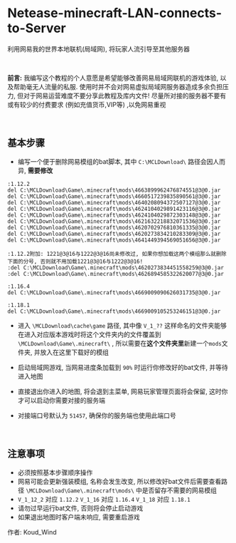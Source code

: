 # Netease-minecraft-LAN-connects-to-Server
利用网易我的世界本地联机(局域网), 将玩家人流引导至其他服务器

<br>

**前言:** 我编写这个教程的个人意愿是希望能够改善网易局域网联机的游戏体验, 以及帮助毫无人流量的私服. 使用时并不会对网易虚拟局域网服务器造成多余负担压力, 但对于网易运营难度不要分享此教程及库内文件! 尽量所对接的服务器不要有或有较少的付费要求 (例如充值货币,VIP等) ,以免网易重视

<br>

## 基本步骤

* 编写一个便于删除网易模组的bat脚本, 其中 `C:\MCLDownload\` 路径会因人而异, **需要修改**

```
:1.12.2
del C:\MCLDownload\Game\.minecraft\mods\4663899962476874551@3@0.jar
del C:\MCLDownload\Game\.minecraft\mods\4660517239835890561@3@0.jar
del C:\MCLDownload\Game\.minecraft\mods\4640208094372507127@3@0.jar
del C:\MCLDownload\Game\.minecraft\mods\4624104029891423116@3@0.jar
del C:\MCLDownload\Game\.minecraft\mods\4624104029872303148@3@0.jar
del C:\MCLDownload\Game\.minecraft\mods\4621632218832071536@3@0.jar
del C:\MCLDownload\Game\.minecraft\mods\4620702976810361335@3@0.jar
del C:\MCLDownload\Game\.minecraft\mods\4620273834210283309@3@0.jar
del C:\MCLDownload\Game\.minecraft\mods\4641449394569051656@3@0.jar

:1.12.2附加: 1221@3@16与1222@3@16尚未修改过, 如果你想加载这两个模组那么就删除下面的分号, 否则就不用加载1221@3@16与1222@3@16!
:del C:\MCLDownload\Game\.minecraft\mods\4620273834451558259@3@0.jar
:del C:\MCLDownload\Game\.minecraft\mods\4626894585322620077@3@0.jar

:1.16.4
del C:\MCLDownload\Game\.minecraft\mods\4669009090626031735@3@0.jar

:1.18.1
del C:\MCLDownload\Game\.minecraft\mods\4669009105253246151@3@0.jar

```

* 进入 `\MCLDownload\cache\game` 路径, 其中像 `V_1_??` 这样命名的文件夹能够在进入对应版本游戏时将这个文件夹内的文件覆盖到 `\MCLDownload\Game\.minecraft\` , 所以需要在**这个文件夹里**新建一个`mods`文件夹, 并放入在这里下载好的模组

* 启动局域网游戏, 当网易进度条加载到 `90%` 时运行你修改好的bat文件, 并等待进入地图

* 直接退出你进入的地图, 将会退到主菜单, 网易玩家管理页面将会保留, 这时你才可以启动你需要对接的服务端

* 对接端口号默认为 `51457`, 确保你的服务端也使用此端口号

<br>

## 注意事项
- 必须按照基本步骤顺序操作
- 网易可能会更新强装模组, 名称会发生改变, 所以修改好bat文件后需要查看路径 `\MCLDownload\Game\.minecraft\mods\` 中是否留存不需要的网易模组
- `V_1_12_2` 对应 `1.12.2`
  `V_1_16` 对应 `1.16.4`
  `V_1_18` 对应 `1.18.1`
- 请勿过早运行bat文件, 否则将会停止启动游戏
- 如果退出地图时客户端未响应, 需要重启游戏


作者: Koud_Wind

